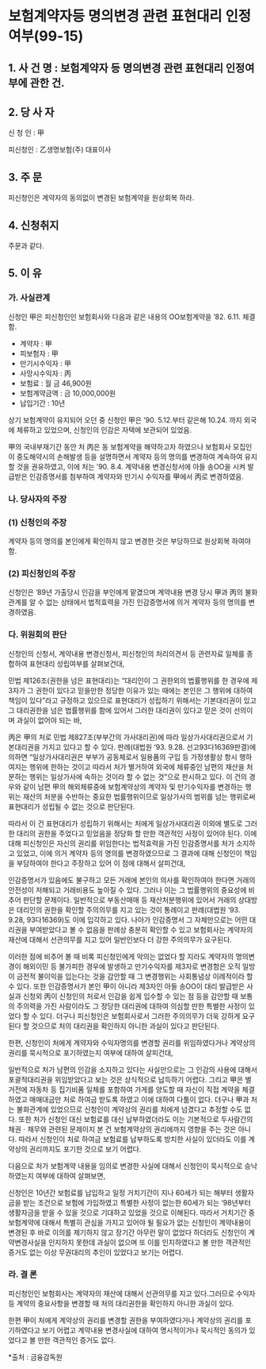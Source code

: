 # 보험계약자등 명의변경 관련 표현대리 인정여부(99-15)

## 1. 사 건 명 : 보험계약자 등 명의변경 관련 표현대리 인정여부에 관한 건.

## 2. 당 사 자

신 청 인 : 甲

피신청인 : 乙생명보험(주) 대표이사
              
## 3. 주    문

피신청인은 계약자의 동의없이 변경된 보험계약을 원상회복 하라.

## 4. 신청취지

주문과 같다.

## 5. 이   유

### 가. 사실관계

신청인 甲은 피신청인인 보험회사와 다음과 같은 내용의 OO보험계약을 ’82. 6.11. 체결함.

  - 계약자       : 甲
  - 피보험자     : 甲               
  - 만기시수익자 : 甲
  - 사망시수익자 : 丙              
  - 보험료       : 월 금 46,900원
  - 보험계약금액 : 금 10,000,000원   
  - 납입기간     : 10년
  
상기 보험계약이 유지되어 오던 중 신청인 甲은 ’90. 5.12.부터 같은해 10.24. 까지 외국에 체류하고 있었으며, 신청인의 인감은 자택에 보관되어 있었음. 

甲의 국내부재기간 동안 처 丙은 동 보험계약을 해약하고자 하였으나 보험회사 모집인이 중도해약시의 손해발생 등을 설명하면서 계약자 등의 명의를 변경하여 계속하여 유지할 것을 권유하였고, 이에 처는 ’90. 8.4. 계약내용 변경신청서에 아들 송OO을 시켜 발급받은 인감증명서를 첨부하여 계약자와 만기시 수익자를 甲에서 丙로 변경하였음.

### 나. 당사자의 주장

###  (1) 신청인의 주장
계약자 등의 명의를 본인에게 확인하지 않고 변경한 것은 부당하므로 원상회복 하여야함.

###  (2) 피신청인의 주장
신청인은 ’89년 가출당시 인감을 부인에게 맡겼으며 계약내용 변경 당시 甲과 丙의 불화관계를 알 수 없는 상태에서 법적효력을 가진 인감증명서에 의거 계약자 등의 명의를 변경하였음.

### 다. 위원회의 판단

신청인의 신청서, 계약내용 변경신청서, 피신청인의 처리의견서 등 관련자료 일체를 종합하여 표현대리 성립여부를 살펴보건대,

민법 제126조(권한을 넘은 표현대리)는 “대리인이 그 권한외의 법률행위를 한 경우에 제3자가 그 권한이 있다고 믿을만한 정당한 이유가 있는 때에는 본인은 그 행위에 대하여 책임이 있다”라고 규정하고 있으므로 표현대리가 성립하기 위해서는 기본대리권이 있고 그 대리권한을 넘은 법률행위를 함에 있어서 그러한 대리권이 있다고 믿은 것이 선의이며 과실이 없어야 되는 바,
     
丙은 甲의 처로 민법 제827조(부부간의 가사대리권)에 따라 일상가사대리권으로서 기본대리권을 가지고 있다고 할 수 있다. 판례(대법원 ‘93. 9.28. 선고93다16369판결)에 의하면 “일상가사대리권은 부부가 공동체로서 일용품의 구입 등 가정생활상 항시 행하여지는 행위에 한하는 것이고 따라서 처가 별거하여 외국에 체류중인 남편의 재산을 처분하는 행위는 일상가사에 속하는 것이라 할 수 없는 것”으로 판시하고 있다. 이 건의 경우와 같이 남편 甲의 해외체류중에 보험계약상의 계약자 및 만기수익자를 변경하는 행위는 재산의 처분을 수반하는 중요한 법률행위이므로 일상가사의 범위를 넘는 행위로써 표현대리가 성립될 수 없는 것으로 판단된다.

따라서 이 건 표현대리가 성립하기 위해서는 처에게 일상가사대리권 이외에 별도로 그러한 대리의 권한을 주었다고 믿었음을 정당화 할 만한 객관적인 사정이 있어야 된다. 이에 대해 피신청인은 자신의 권리를 위임한다는 법적효력을 가진 인감증명서를 처가 소지하고 있었고, 이에 의거 계약자 등의 명의를 변경하였으므로 그 결과에 대해 신청인이 책임을 부담하여야 한다고 주장하고 있어 이 점에 대해서 살피건대,

인감증명서가 있음에도 불구하고 모든 거래에 본인의 의사를 확인하여야 한다면 거래의 안전성이 저해되고 거래비용도 높아질 수 있다. 그러나 이는 그 법률행위의 중요성에 비추어 판단할 문제이다. 일반적으로 부동산매매 등 재산처분행위에 있어서 거래의 상대방은 대리인의 권한을 확인할 주의의무를 지고 있는 것이 통례이고 판례(대법원 ‘93. 9.28, 93다16369)도 이에 입각하고 있다. 나아가 인감증명서 그 자체만으로는 어떤 대리권을 부여받았다고 볼 수 없음을 판례상 충분히 확인할 수 있고 보험회사는 계약자의 재산에 대해서 선관의무를 지고 있어 일반인보다 더 강한 주의의무가 요구된다. 

이러한 점에 비추어 볼 때 비록 피신청인에게 악의는 없었다 할 지라도 계약자의 명의변경이 해외이민 등 불가피한 경우에 발생하고 만기수익자를 제3자로 변경함은 오직 일방이 금전적 불이익을 입는다는 것을 감안할 때 그 변경행위는 사회통념상 이례적이라 할 수 있다. 또한 인감증명서가 본인 甲이 아니라 제3자인 아들 송OO이 대리 발급받은 사실과 신청외 丙이 신청인의 처로서 인감을 쉽게 입수할 수 있는 점 등을 감안할 때 보통의 주의력을 가진 사람이라도 그 정당한 대리권에 대하여 의심할 만한 특별한 사정이 있었다 할 수 있다. 더구나 피신청인은 보험회사로서 그러한 주의의무가 더욱 강하게 요구된다 할 것으므로 처의 대리권을 확인하지 아니한 과실이 있다고 판단된다.

한편, 신청인이 처에게 계약자와 수익자명의를 변경할 권리를 위임하였다거나 계약상의 권리를 묵시적으로 포기하였는지 여부에 대하여 살피건대,

일반적으로 처가 남편의 인감을 소지하고 있다는 사실만으로는 그 인감의 사용에 대해서 포괄적대리권을 위임받았다고 보는 것은 상식적으로 납득하기 어렵다. 그리고 甲은 별거전에 자동차 등 집기비품 일체를 포함하여 가게를 양도할 때 자신이 직접 계약을 체결하였고 매매대금만 처로 하여금 받도록 하였고 이에 대하여 다툼이 없다. 더구나 甲과 처는 불화관계에 있었으므로 신청인이 계약상의 권리를 처에게 넘겼다고 추정할 수도 없다. 또한 처가 신청인 대신 보험료를 대신 납부하였더라도 이는 기본적으로 두사람간의 채권ㆍ채무와 관련된 문제이지 본 건 보험계약상의 권리에까지 영향을 주는 것은 아니다. 따라서 신청인이 처로 하여금 보험료를 납부하도록 방치한 사실이 있더라도 이를 계약상의 권리까지도 포기한 것으로 보기 어렵다.

다음으로 처가 보험계약 내용을 임의로 변경한 사실에 대해서 신청인이 묵시적으로 승낙하였는지 여부에 대하여 살펴보면,

신청인은 10년간 보험료를 납입하고 일정 거치기간이 지나 60세가 되는 해부터 생활자금을 받는 조건으로 보험에 가입하였고 특별한 사정이 없는한 60세가 되는 ‘98년부터 생활자금을 받을 수 있을 것으로 기대하고 있었을 것으로 이해된다. 따라서 거치기간 중 보험계약에 대해서 특별히 관심을 가지고 있어야 될 필요가 없는 신청인이 계약내용이 변경된 후 바로 이의를 제기하지 않고 장기간 아무런 말이 없었다 하더라도 신청인이 계약변경사실을 인지하지 못한데 과실이 없으며 또 이를 인지하였다고 볼 만한 객관적인 증거도 없는 이상 무권대리의 추인이 있었다고 보기는 어렵다.

### 라. 결   론

피신청인인 보험회사는 계약자의 재산에 대해서 선관의무를 지고 있다.그러므로 수익자 등 계약의 중요사항을 변경할 때 처의 대리권한을 확인하지 아니한 과실이 있다.

한편 甲이 처에게 계약상의 권리를 변경할 권한을 부여하였다거나 계약상의 권리를 포기하였다고 보기 어렵고 계약내용 변경사실에 대하여 명시적이거나 묵시적인 동의가 있었다고 볼 만한 객관적인 증거도 없다.

*출처 : 금융감독원
   